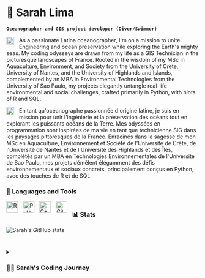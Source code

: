 # 🤿 Sarah Lima

**`Oceanographer and GIS project developer (Diver/Swimmer)`**

<img align="left" alt="R" width="20px" style="padding-right:10px;" src=https://github.com/SarahAMLima/SarahAMLima/assets/80153503/2637968b-88cf-4075-b0ce-da370f72b9f4)/> As a passionate Latina oceanographer, I'm on a mission to unite Engineering and ocean preservation while exploring the Earth's mighty seas. My coding odysseys are drawn from my life as a GIS Technician in the picturesque landscapes of France. Rooted in the wisdom of my MSc in Aquaculture, Environment, and Society from the University of Crete, University of Nantes, and the University of Highlands and Islands, complemented by an MBA in Environmental Technologies from the University of Sao Paulo, my projects elegantly untangle real-life environmental and social challenges, crafted primarily in Python, with hints of R and SQL.


<img align="left" alt="R" width="20px" style="padding-right:10px;" src=https://github.com/SarahAMLima/SarahAMLima/assets/80153503/b8711ec4-cf0a-455f-8f7b-3e31400d6e3b)/> En tant qu'océanographe passionnée d'origine latine, je suis en mission pour unir l'ingénierie et la préservation des océans tout en explorant les puissants océans de la Terre. Mes odyssées en programmation sont inspirées de ma vie en tant que technicienne SIG dans les paysages pittoresques de la France. Enracinés dans la sagesse de mon MSc en Aquaculture, Environnement et Société de l'Université de Crète, de l'Université de Nantes et de l'Université des Highlands et des Îles, complétés par un MBA en Technologies Environnementales de l'Université de Sao Paulo, mes projets démêlent élégamment des défis environnementaux et sociaux concrets, principalement conçus en Python, avec des touches de R et de SQL.

 
### 🧰 Languages and Tools

<img align="left" alt="R" width="30px" style="padding-right:10px;" src="https://cdn.jsdelivr.net/gh/devicons/devicon/icons/r/r-original.svg" />
<img align="left" alt="Python" width="30px" style="padding-right:10px;" src="https://cdn.jsdelivr.net/gh/devicons/devicon/icons/python/python-plain.svg" />
<img align="left" alt="C++" width="30px" style="padding-right:10px;" src="https://cdn.jsdelivr.net/gh/devicons/devicon/icons/cplusplus/cplusplus-line.svg" />
<img align="left" alt="GitHub" width="30px" style="padding-right:10px;" src="https://cdn.jsdelivr.net/gh/devicons/devicon/icons/github/github-original.svg" />

#

### 📊 Stats

![Sarah's GitHub stats](https://github-readme-stats.vercel.app/api?username=sarahamlima&show_icons=true&theme=gruvbox)

<!-- ![GitHub Streak](https://streak-stats.demolab.com?user=SarahAMLima&theme=gruvbox&border_radius=4.5) -->

#

<details>
 <summary><h3>👨‍💻 Sarah's Coding Journey</h3></summary>
<img align="left" alt="R" width="20px" style="padding-right:10px;" src=https://github.com/SarahAMLima/SarahAMLima/assets/80153503/2637968b-88cf-4075-b0ce-da370f72b9f4)/> Coding became my compass when I was still an oceanography student at the University of Sao Paulo. The mesmerizing world of C++ and MATLAB unlocked my ability to craft salinity and circulation models for ocean ecosystems. Driven by an unquenchable thirst to decode the secrets of ocean conservation, I delved into recycling strategies, conservation zones, and cutting-edge technologies. Amidst the Scottish winter, during my master's in Environmental Management, I embarked on an expedition into R and QGIS to process data from my MSc exploration of the Bay of Bourgneuf in France. In that transformative moment, I surrendered to the beguiling melody of programming. Today, I channel my experience and knowledge into enriching lives as a GIS technician and programmer, immersing myself in Machine Learning and statistics. With an unwavering resolve, I aim to ascend to greatness as an Environmental Data Scientist. My aspirations extend to the cosmos, envisaging partnerships with esteemed organizations like the European Spatial Agency and NASA, all in a noble quest to safeguard our precious oceans.
 
 
 <img align="left" alt="R" width="20px" style="padding-right:10px;" src=https://github.com/SarahAMLima/SarahAMLima/assets/80153503/b8711ec4-cf0a-455f-8f7b-3e31400d6e3b)/> La programmation est devenue mon guide lorsque j'étais encore étudiante en océanographie à l'Université de Sao Paulo. Le monde envoûtant du C++ et de MATLAB a déverrouillé ma capacité à concevoir des modèles de salinité et de circulation pour les écosystèmes marins. Animé par une soif inextinguible de décrypter les secrets de la préservation des océans, j'ai plongé dans les stratégies de recyclage, les zones de conservation et les technologies de pointe. Au cœur de l'hiver écossais, au cours de mon master en Gestion de l'Environnement, j'ai entrepris une expédition dans l'univers de R et QGIS pour traiter les données de mon exploration de la baie de Bourgneuf en France, pendant mon MSc. En ce moment de transformation, je me suis laissé séduire par la mélodie envoûtante de la programmation. Aujourd'hui, je mets en œuvre mon expérience et mes connaissances pour améliorer la vie des citoyens en tant que technicien SIG et programmatrice, me plongeant dans le Machine Learning et les statistiques. Avec une détermination inébranlable, mon objectif est d'atteindre l'excellence en tant que Data Scientist en Environnement. Mes aspirations s'étendent jusqu'aux étoiles, envisageant des partenariats avec des organisations estimées telles que l'Agence Spatiale Européenne et la NASA, le tout dans une noble quête pour protéger nos précieux océans.
